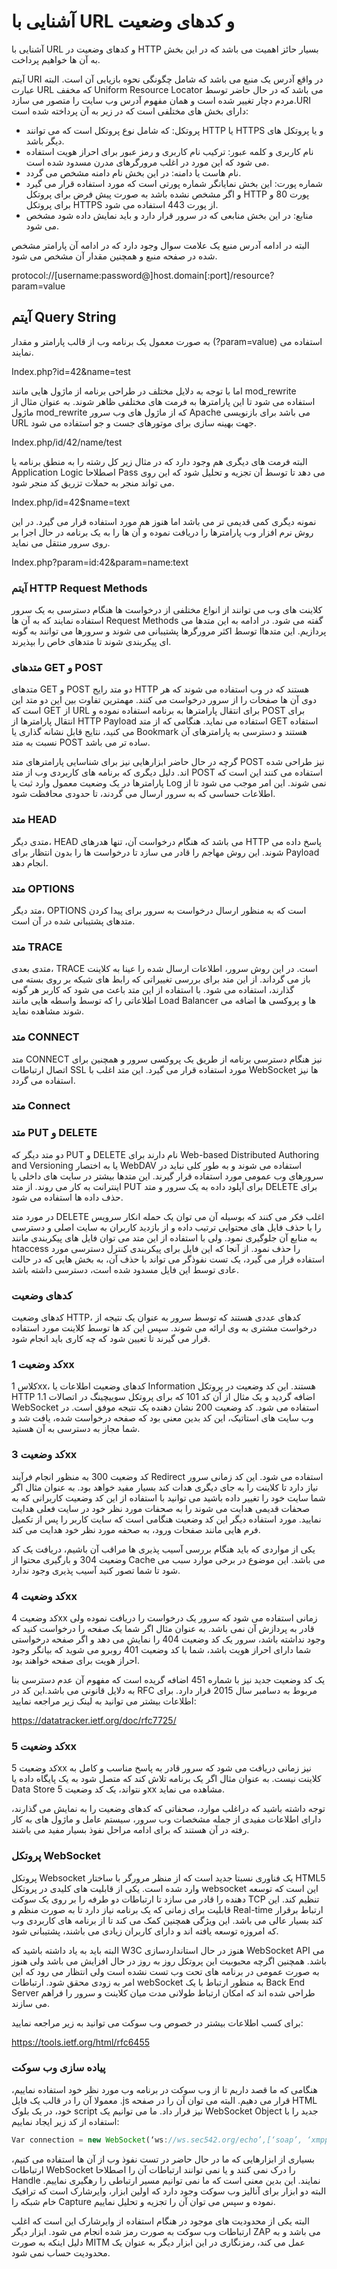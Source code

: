 # آشنایی با URL و کدهای وضعیت

آشنایی با URL و کدهای وضعیت در HTTP بسیار حائز اهمیت می باشد که در این بخش به آن ها خواهیم پرداخت.

آیتم URI در واقع آدرس یک منبع می باشد که شامل چگونگی نحوه بازیابی آن است. البته عبارت URL که مخفف Uniform Resource Locator می باشد که در حال حاضر توسط مردم دچار تغییر شده است و همان مفهوم آدرس وب سایت را متصور می سازد.URI دارای بخش های مختلفی است که در زیر به آن پرداخته شده است:
* پروتکل: که شامل نوع پروتکل است که می توانند HTTP یا HTTPS و یا پروتکل های دیگر باشد.
* نام کاربری و کلمه عبور: ترکیب نام کاربری و رمز عبور برای احراز هویت استفاده می شود که این مورد در اغلب مرورگرهای مدرن مسدود شده است.
* نام هاست یا دامنه: در این بخش نام دامنه مشخص می گردد.
* شماره پورت: این بخش نمایانگر شماره پورتی است که مورد استفاده قرار می گیرد و اگر مشخص نشده باشد به صورت پیش فرض برای پروتکل HTTP پورت 80 و برای پروتکل HTTPS از پورت 443 استفاده می شود.
* منابع: در این بخش منابعی که در سرور قرار دارد و باید نمایش داده شود مشخص می شود.

البته در ادامه آدرس منبع یک علامت سوال وجود دارد که در ادامه آن پارامتر مشخص شده در صفحه منبع و همچنین مقدار آن مشخص می شود.

protocol://[username:password@]host.domain[:port]/resource?param=value

## آیتم Query String

به صورت معمول یک برنامه وب از قالب پارامتر و مقدار (?param=value) استفاده می نمایند.

Index.php?id=42&name=test

اما با توجه به دلایل مختلف در طراحی برنامه از ماژول هایی مانند mod_rewrite استفاده می شود تا این پارامترها به فرمت های مختلفی ظاهر شوند. به عنوان مثال از ماژول mod_rewrite که از ماژول های وب سرور Apache می باشد برای بازنویسی URL جهت بهینه سازی برای موتورهای جست و جو استفاده می شود.

Index.php/id/42/name/test

البته فرمت های دیگری هم وجود دارد که در مثال زیر کل رشته را به منطق برنامه یا Application Logic اصطلاحا Pass می دهد تا توسط آن تجزیه و تحلیل شود که این روی می تواند منجر به حملات تزریق کد منجر شود.

Index.php/id=42$name=text

نمونه دیگری کمی قدیمی تر می باشد اما هنوز هم مورد استفاده قرار می گیرد. در این روش نرم افزار وب پارامترها را دریافت نموده و آن ها را به یک برنامه در حال اجرا بر روی سرور منتقل می نماید.

Index.php?param=id:42&param=name:text

### آیتم HTTP Request Methods

کلاینت های وب می توانند از انواع مختلفی از درخواست ها هنگام دسترسی به یک سرور استفاده نمایند که به آن ها Request Methods گفته می شود. در ادامه به این متدها می پردازیم. این متدهاا توسط اکثر مرورگرها پشتیبانی می شوند و سرورها می توانند به گونه ای پیکربندی شوند تا متدهای خاص را بپذیرند.

### متدهای GET و POST

متدهای GET و POST دو متد رایج HTTP هستند که در وب استفاده می شوند که هر دوی آن ها صفحات را از سرور درخواست می کنند. مهمترین تفاوت بین این دو متد این است که GET از URL برای انتقال پارامترها به برنامه استفاده نموده و POST برای انتقال پارامترها از HTTP Payload استفاده می نماید. هنگامی که از متد GET استفاده می کنید، نتایج قابل نشانه گذاری یا Bookmark هستند و دسترسی به پارامترهای آن نسبت به متد POST ساده تر می باشد.

گرچه در حال حاضر ابزارهایی نیز برای شناسایی پارامترهای متد POST نیز طراحی شده اند. دلیل دیگری که برنامه های کاربردی وب از متد POST استفاده می کنند این است که پارامترها در یک وضعیت معمول وارد ثبت یا Log نمی شوند. این امر موجب می شود تا از اطلاعات حساسی که به سرور ارسال می گردند، تا حدودی محافظت شود.

### متد HEAD

متدی دیگر، HEAD می باشد که هنگام درخواست آن، تنها هدرهای HTTP پاسخ داده می شوند. این روش مهاجم را قادر می سازد تا درخواست ها را بدون انتظار برای Payload انجام دهد.

### متد OPTIONS

متد دیگر، OPTIONS است که به منظور ارسال درخواست به سرور برای پیدا کردن متدهای پشتیبانی شده در آن است.

### متد TRACE

متدی بعدی، TRACE است. در این روش سرور، اطلاعات ارسال شده را عینا به کلاینت باز می گرداند. از این متد برای بررسی تغییراتی که رابط های شبکه بر روی بسته می گذارند، استفاده می شود. با استفاده از این متد باعث می شود که کاربر هر گونه اطلاعاتی را که توسط واسطه هایی مانند Load Balancer ها و پروکسی ها اضافه می شوند مشاهده نماید.

### متد CONNECT

متد CONNECT نیز هنگام دسترسی برنامه از طریق یک پروکسی سرور و همچنین برای اتصال ارتباطات SSL مورد استفاده قرار می گیرد. این متد اغلب با WebSocket ها نیز استفاده می گردد.

### متد Connect
### متد PUT و DELETE

دو متد دیگر که PUT و DELETE نام دارند برای Web-based Distributed Authoring and Versioning یا به اختصار WebDAV استفاده می شوند و به طور کلی نباید در سرورهای وب عمومی مورد استفاده قرار گیرند. این متدها بیشتر در سایت های داخلی یا اینترانت به کار می روند. از متد PUT برای آپلود داده به یک سرور و متد DELETE برای حذف داده ها استفاده می شود.

در مورد متد DELETE اغلب فکر می کنند که بوسیله آن می توان یک حمله انکار سرویس را با حذف فایل های محتوایی ترتیب داده و از بازدید کاربران به سایت اصلی و دسترسی به منابع آن جلوگیری نمود. ولی با استفاده از این متد می توان فایل های پیکربندی مانند htaccess را حذف نمود. از آنجا که این فایل برای پیکربندی کنترل دسترسی مورد استفاده قرار می گیرد، یک تست نفوذگر می تواند با حذف آن، به بخش هایی که در حالت عادی توسط این فایل مسدود شده است، دسترسی داشته باشد.

### کدهای وضعیت

کدهای وضعیت HTTP، کدهای عددی هستند که توسط سرور به عنوان یک نتیجه از درخواست مشتری به وی ارائه می شوند. سپس این کد ها توسط کلاینت مورد استفاده قرار می گیرند تا تعیین شود که چه کاری باید انجام شود.

### کد وضعیت 1xx

کلاس 1xx، کدهای وضعیت اطلاعات یا Information هستند. این کد وضعیت در پروتکل HTTP 1.1 اضافه گردید و یک مثال از آن کد 101 که برای پروتکل سوییچینگ در اتصالات WebSocket استفاده می شود.
کد وضعیت 200 نشان دهنده یک نتیجه موفق است. در وب سایت های استاتیک، این کد بدین معنی بود که صفحه درخواست شده، یافت شد و شما مجاز به دسترسی به آن هستید.

### کد وضعیت 3xx

کد وضعیت 300 به منظور انجام فرآیند Redirect استفاده می شود. این کد زمانی سرور نیاز دارد تا کلاینت را به جای دیگری هدات کند بسیار مفید خواهد بود. به عنوان مثال اگر شما سایت خود را تغییر داده باشید می توانید با استفاده از این کد وضعیت کاربرانی که به صحفات قدیمی هدایت می شوند را به صحفات مورد نظر خود در سایت فعلی هدایت نمایید. مورد استفاده دیگر این کد وضعیت هنگامی است که سایت کاربر را پس از تکمیل فرم هایی مانند صفحات ورود، به صحفه مورد نظر خود هدایت می کند.

یکی از مواردی که باید هنگام بررسی آسیب پذیری ها مراقب آن باشیم، دریافت یک کد وضعیت 304 و بارگیری محتوا از Cache می باشد. این موضوع در برخی موارد سبب می شود تا شما تصور کنید آسیب پذیری وجود ندارد.

### کد وضعیت 4xx

کد وضعیت 4xx زمانی استفاده می شود که سرور یک درخواست را دریافت نموده ولی قادر به پردازش آن نمی باشد. به عنوان مثال اگر شما یک صفحه را درخواست کنید که وجود نداشته باشد، سرور یک کد وضعیت 404 را نمایش می دهد و اگر صفحه درخواستی شما دارای احراز هویت باشد، شما با کد وضعیت 401 روبرو می شوید که بیانگر وجود احراز هویت برای صفحه خواهند بود.

یک کد وضعیت جدید نیز با شماره 451 اضافه گریده است که مفهوم آن عدم دسترسی بنا به دلایل قانونی می باشد.این کد در RFC مربوط به دسامبر سال 2015 قرار دارد. برای اطلاعات بیشتر می توانید به لینک زیر مراجعه نمایید:

https://datatracker.ietf.org/doc/rfc7725/
### کد وضعیت 5xx

کد وضعیت 5xx نیز زمانی دریافت می شود که سرور قادر به پاسخ مناسب و کامل به کلاینت نیست. به عنوان مثال اگر یک برنامه تلاش کند که متصل شود به یک پایگاه داده یا Data Store و نتواند، یک کد وضعیت 5xx مشاهده می نماید.

توجه داشته باشید که دراغلب موارد، صحفاتی که کدهای وضعیت را به نمایش می گذارند، دارای اطلاعات مفیدی از جمله مشخصات وب سرور، سیستم عامل و ماژول های به کار رفته در آن هستند که برای ادامه مراحل نفوذ بسیار مفید می باشند.

### پروتکل WebSocket

پروتکل Websocket یک فناوری نسبتا جدید است که از منظر مرورگر با ساختار HTML5 وارد شده است. یکی از قابلیت های کلیدی در پروتکل websocket این است که توسعه دهنده را قادر می سازد تا ارتباطات دو طرفه را بر روی یک سوکت TCP تنظیم کند. این قابلیت برای زمانی که یک برنامه نیاز دارد تا به صورت منظم و Real-time ارتباط برقرار کند بسیار عالی می باشد. این ویژگی همچنین کمک می کند تا از برنامه های کاربردی وب که امروزه توسعه یافته اند و دارای کاربران زیادی می باشند، پشتیبانی شود.

البته باید به یاد داشته باشید که W3C هنوز در حال استانداردسازی WebSocket API می باشد. همچنین اگرچه محبوبیت این پروتکل روز به روز در حال افزایش می باشد ولی هنوز به صورت عمومی در برنامه های تحت وب تست نشده است ولی انتظار می رود که این امر به زودی محقق شود.
ارتباطات webSocket به منظور ارتباط با یک Back End Server طراحی شده اند که امکان ارتباط طولانی مدت میان کلاینت و سرور را فراهم می سازند.

برای کسب اطلاعات بیشتر در خصوص وب سوکت می توانید به زیر مراجعه نمایید:

https://tools.ietf.org/html/rfc6455
### پیاده سازی وب سوکت

هنگامی که ما قصد داریم تا از وب سوکت در برنامه وب مورد نظر خود استفاده نماییم، معمولا آن را در قالب یک فایل .js قرار می دهیم. البته می توان آن را در صفحه HTML خود، در یک بلوک script نیز قرار داد. ما می توانیم یک WebSocket Object جدید را با استفاده از کد زیر ایجاد نماییم:

```js
Var connection = new WebSocket(‘ws://ws.sec542.org/echo’,[‘soap’, ‘xmpp’]);
```

بسیاری از ابزارهایی که ما در حال حاضر در تست نفوذ وب از آن ها استفاده می کنیم، ارتباطات WebSocket را درک نمی کنند و یا نمی توانند ارتباطات آن را اصطلاحا Handle نمایند. این بدین معنی است که ما نمی توانیم مسیر ارتباطی را رهگیری نماییم. البته دو ابزار برای آنالیز وب سوکت وجود دارد که اولین ابزار، وایرشارک است که ترافیک خام شبکه را Capture نموده و سپس می توان آن را تجزیه و تحلیل نماییم.

البته یکی از محدودیت های موجود در هنگام استفاده از وایرشارک این است که اغلب ارتباطات وب سوکت به صورت رمز شده انجام می شود.
ابزار دیگر ZAP می باشد و به دلیل اینکه به صورت MITM عمل می کند، رمزنگاری در این ابزار دیگر به عنوان یک محدودیت حساب نمی شود.
